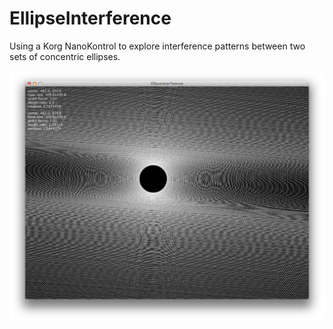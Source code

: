 EllipseInterference
===================
Using a Korg NanoKontrol to explore interference patterns between two sets of concentric ellipses.

![render.png](https://raw.githubusercontent.com/danielgm/EllipseInterference/master/EllipseInterference/render.png)
